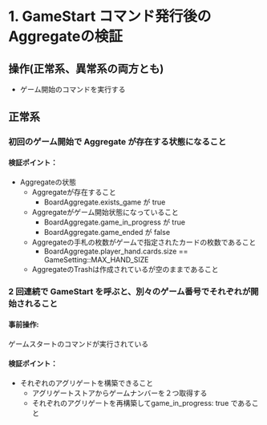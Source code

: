 # 1. GameStart コマンド発行後のAggregateの検証

## 操作(正常系、異常系の両方とも)
* ゲーム開始のコマンドを実行する

## 正常系
### 初回のゲーム開始で Aggregate が存在する状態になること
#### 検証ポイント：
* Aggregateの状態
  * Aggregateが存在すること
    * BoardAggregate.exists_game が true
  * Aggregateがゲーム開始状態になっていること
    * BoardAggregate.game_in_progress が true
    * BoardAggregate.game_ended が false
  * Aggregateの手札の枚数がゲームで指定されたカードの枚数であること
    * BoardAggregate.player_hand.cards.size == GameSetting::MAX_HAND_SIZE
  * AggregateのTrashは作成されているが空のままであること

### 2 回連続で GameStart を呼ぶと、別々のゲーム番号でそれぞれが開始されること
#### 事前操作: 
ゲームスタートのコマンドが実行されている

#### 検証ポイント：
* それぞれのアグリゲートを構築できること
  * アグリゲートストアからゲームナンバーを２つ取得する
  * それぞれのアグリゲートを再構築してgame_in_progress: true であること
